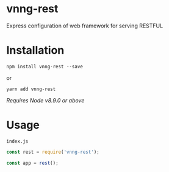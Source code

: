 # vnng-rest
Express configuration of web framework for serving RESTFUL

# Installation

```
npm install vnng-rest --save
```
or
```
yarn add vnng-rest
```

*Requires Node v8.9.0 or above*

# Usage

`index.js`

```js
const rest = require('vnng-rest');

const app = rest();


```
